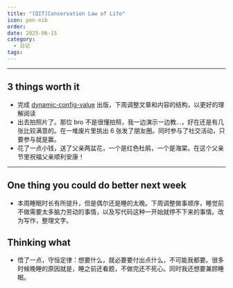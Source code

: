 ```yaml
---
title: "[QIT]Conservation Law of Life"
icon: pen-nib
order: 
date: 2025-06-15
category:
  - 日记
tags:
---
```

---

## 3 things worth it

- 完成 [dynamic-config-value](../../../code/backend/java/dynamic-config-value.md) 出版，下周调整文章和内容的结构，以更好的理解阅读
- 出去拍照片了。那位 bro 不是很懂拍照，我一边演示一边教...，好在还是有几张比较满意的。在一堆废片里挑出 6 张发了朋友圈。同时参与了社交活动，只要参与就是赢。
- 花了一点小钱，送了父亲两盆花，一个是红色杜鹃，一个是海棠。在这个父亲节里祝福父亲顺利安康！

---

## One thing you could do better next week

- 本周睡眠时长有所提升，但是偶尔还是睡的太晚。下周调整做事顺序，睡觉前不做需要太多脑力劳动的事情，以及写代码这种一开始就停不下来的事情。改为写作，整理文字。


## Thinking what
- 悟了一点，守恒定律：想要什么，就必要要付出点什么，不可能我都要。很多时候晚睡的原因就是，睡之前还看题，不做完还不死心。同时我还想要兼顾睡眠。



